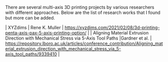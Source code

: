 There are several multi-axis 3D printing projects by various researchers with different approaches.
Below are the list of research works that I found but more can be added.

| XYZdims | Rene K. Muller  | https://xyzdims.com/2021/02/08/3d-printing-penta-axis-pax-5-axis-printing-option/ |
| Aligning Material Extrusion Direction with Mechanical Stress via 5-Axis Tool Paths |Gardner et al.  | https://repository.lboro.ac.uk/articles/conference_contribution/Aligning_material_extrusion_direction_with_mechanical_stress_via_5-axis_tool_paths/9339410 |
